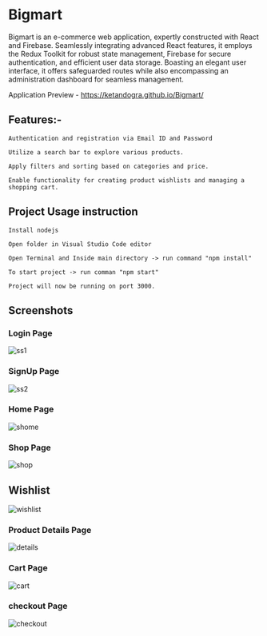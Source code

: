 # Bigmart
Bigmart is an e-commerce web application, expertly constructed with React and Firebase. Seamlessly integrating advanced React features, it employs the Redux Toolkit for robust state management, Firebase for secure authentication, and efficient user data storage. Boasting an elegant user interface, it offers safeguarded routes while also encompassing an administration dashboard for seamless management.


Application Preview - https://ketandogra.github.io/Bigmart/

## Features:-

    Authentication and registration via Email ID and Password

    Utilize a search bar to explore various products.

    Apply filters and sorting based on categories and price.

    Enable functionality for creating product wishlists and managing a shopping cart.
    
## Project Usage instruction

    Install nodejs

    Open folder in Visual Studio Code editor

    Open Terminal and Inside main directory -> run command "npm install"

    To start project -> run comman "npm start"

    Project will now be running on port 3000.

## Screenshots

### Login Page
![ss1](https://github.com/ketandogra/Bigmart/assets/75082428/30232598-1273-4624-b15e-27bf1067a450)

### SignUp Page
![ss2](https://github.com/ketandogra/Bigmart/assets/75082428/dcd56dca-cc59-44df-a797-d29b0e300275)

### Home Page
![shome](https://github.com/ketandogra/Bigmart/assets/75082428/07ae28a9-7ee1-41c3-8d62-8451470159d8)

### Shop Page
![shop](https://github.com/ketandogra/Bigmart/assets/75082428/3d0d8b18-ff86-4caf-939c-e75f72aac07c)

## Wishlist
![wishlist](https://github.com/ketandogra/Bigmart/assets/75082428/3a94e7ad-f601-4fc2-b21f-eb3a417cf459)

### Product Details Page
![details](https://github.com/ketandogra/Bigmart/assets/75082428/e2772fcf-b3f3-4e8f-9df2-652100149f03)

### Cart Page
![cart](https://github.com/ketandogra/Bigmart/assets/75082428/56f439ce-dbcb-4629-a9c0-f57d64dfea08)

### checkout Page
![checkout](https://github.com/ketandogra/Bigmart/assets/75082428/bc3a9019-ce8f-4e97-835b-ec9e516895c7)



